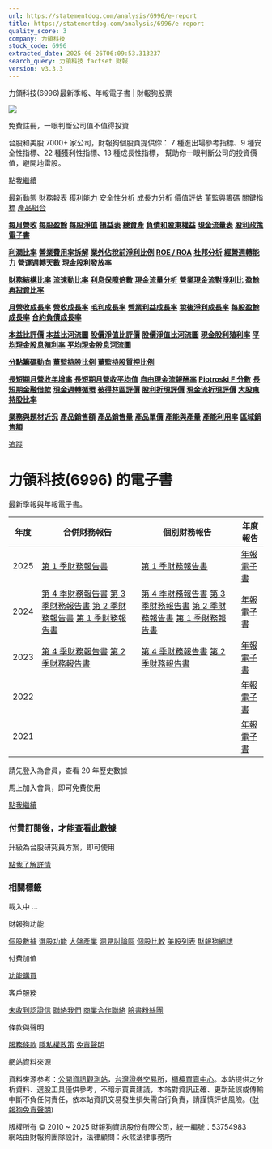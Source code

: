 ```yaml
---
url: https://statementdog.com/analysis/6996/e-report
title: https://statementdog.com/analysis/6996/e-report
quality_score: 3
company: 力領科技
stock_code: 6996
extracted_date: 2025-06-26T06:09:53.313237
search_query: 力領科技 factset 財報
version: v3.3.3
---
```


力領科技(6996)最新季報、年報電子書 | 財報狗股票















![](https://www.facebook.com/tr?id=1265443774131605&ev=PageView&noscript=1)













































































免費註冊，一眼判斷公司值不值得投資

台股和美股 7000+ 家公司，財報狗個股頁提供你：
7 種進出場參考指標、9 種安全性指標、22 種獲利性指標、13 種成長性指標，
幫助你一眼判斷公司的投資價值，避開地雷股。

[點我繼續](/users/sign_up)

[最新動態](/analysis/6996)
[財務報表](/analysis/6996/monthly-revenue)
[獲利能力](/analysis/6996/profit-margin)
[安全性分析](/analysis/6996/financial-structure-ratio)
[成長力分析](/analysis/6996/monthly-revenue-growth-rate)
[價值評估](/analysis/6996/pe)
[董監與籌碼](/analysis/6996/broker-trading)
[關鍵指標](/analysis/6996/long-term-and-short-term-monthly-revenue-yoy)
[產品組合](/analysis/6996/ai-search)

[**每月營收**](/analysis/6996/monthly-revenue)
[**每股盈餘**](/analysis/6996/eps)
[**每股淨值**](/analysis/6996/nav)
[**損益表**](/analysis/6996/income-statement)
[**總資產**](/analysis/6996/assets)
[**負債和股東權益**](/analysis/6996/liabilities-and-equity)
[**現金流量表**](/analysis/6996/cash-flow-statement)
[**股利政策**](/analysis/6996/dividend-policy)
[**電子書**](/analysis/6996/e-report)

[**利潤比率**](/analysis/6996/profit-margin)
[**營業費用率拆解**](/analysis/6996/operating-expense-ratio)
[**業外佔稅前淨利比例**](/analysis/6996/non-operating-income-to-profit-before-tax)
[**ROE / ROA**](/analysis/6996/roe-roa)
[**杜邦分析**](/analysis/6996/du-pont-analysis)
[**經營週轉能力**](/analysis/6996/turnover-ratio)
[**營運週轉天數**](/analysis/6996/turnover-days)
[**現金股利發放率**](/analysis/6996/dividend-payout-ratio)

[**財務結構比率**](/analysis/6996/financial-structure-ratio)
[**流速動比率**](/analysis/6996/current-ratio-and-quick-ratio)
[**利息保障倍數**](/analysis/6996/interest-coverage-ratio)
[**現金流量分析**](/analysis/6996/cash-flow-analysis)
[**營業現金流對淨利比**](/analysis/6996/operating-cash-flow-to-net-income-ratio)
[**盈餘再投資比率**](/analysis/6996/reinvestment-rate)

[**月營收成長率**](/analysis/6996/monthly-revenue-growth-rate)
[**營收成長率**](/analysis/6996/revenue-growth-rate)
[**毛利成長率**](/analysis/6996/gross-profit-growth-rate)
[**營業利益成長率**](/analysis/6996/operating-income-growth-rate)
[**稅後淨利成長率**](/analysis/6996/net-income-growth-rate)
[**每股盈餘成長率**](/analysis/6996/eps-growth-rate)
[**合約負債成長率**](/analysis/6996/current-contract-liabilities-growth-rate)

[**本益比評價**](/analysis/6996/pe)
[**本益比河流圖**](/analysis/6996/pe-band)
[**股價淨值比評價**](/analysis/6996/pb)
[**股價淨值比河流圖**](/analysis/6996/pb-band)
[**現金股利殖利率**](/analysis/6996/dividend-yield)
[**平均現金股息殖利率**](/analysis/6996/average-dividend-yield)
[**平均現金股息河流圖**](/analysis/6996/average-dividend-yield-band)

[**分點籌碼動向**](/analysis/6996/broker-trading)
[**董監持股比例**](/analysis/6996/board-members-and-supervisors-shares-to-shares-outstanding-ratio)
[**董監持股質押比例**](/analysis/6996/pledging-ratio-of-board-members-and-supervisors)

[**長短期月營收年增率**](/analysis/6996/long-term-and-short-term-monthly-revenue-yoy)
[**長短期月營收平均值**](/analysis/6996/average-long-term-and-short-term-monthly-revenue)
[**自由現金流報酬率**](/analysis/6996/croic)
[**Piotroski F 分數**](/analysis/6996/piotroski-f-score)
[**長短期金融借款**](/analysis/6996/financial-borrowing)
[**現金週轉循環**](/analysis/6996/cash-conversion-cycle)
[**彼得林區評價**](/analysis/6996/peter-lynch-valuation)
[**股利折現評價**](/analysis/6996/dividend-discount-valuation)
[**現金流折現評價**](/analysis/6996/dcf-valuation)
[**大股東持股比率**](/analysis/6996/majority-shareholders-share-ratio)

[**業務與題材近況**](/analysis/6996/ai-search)
[**產品銷售額**](/analysis/6996/product-sales-figure)
[**產品銷售量**](/analysis/6996/product-sales-volume)
[**產品單價**](/analysis/6996/product-unit-price)
[**產能與產量**](/analysis/6996/production-capacity)
[**產能利用率**](/analysis/6996/production-capacity-utilization)
[**區域銷售額**](/analysis/6996/product-regional-sales)

[追蹤](/users/sign_up)

# 力領科技(6996) 的電子書

最新季報與年報電子書。

| 年度 | 合併財務報告 | 個別財務報告 | 年度報告 |
| --- | --- | --- | --- |
| 2025 | [第 1 季財務報告書](/analysis) | [第 1 季財務報告書](https://doc.twse.com.tw/server-java/t57sb01?co_id=6996&colorchg=1&kind=A&step=9&filename=202501_6996_AI2.pdf) | [年報電子書](/analysis) |
| 2024 | [第 4 季財務報告書](/analysis)  [第 3 季財務報告書](/analysis)  [第 2 季財務報告書](/analysis)  [第 1 季財務報告書](/analysis) | [第 4 季財務報告書](https://doc.twse.com.tw/server-java/t57sb01?co_id=6996&colorchg=1&kind=A&step=9&filename=202404_6996_AI2.pdf)  [第 3 季財務報告書](https://doc.twse.com.tw/server-java/t57sb01?co_id=6996&colorchg=1&kind=A&step=9&filename=202403_6996_AI2.pdf)  [第 2 季財務報告書](https://doc.twse.com.tw/server-java/t57sb01?co_id=6996&colorchg=1&kind=A&step=9&filename=202402_6996_AI2.pdf)  [第 1 季財務報告書](https://doc.twse.com.tw/server-java/t57sb01?co_id=6996&colorchg=1&kind=A&step=9&filename=202401_6996_AI2.pdf) | [年報電子書](https://doc.twse.com.tw/server-java/t57sb01?co_id=6996&colorchg=1&kind=F&step=9&filename=2024_6996_20250626F04.pdf) |
| 2023 | [第 4 季財務報告書](/analysis)  [第 2 季財務報告書](/analysis) | [第 4 季財務報告書](https://doc.twse.com.tw/server-java/t57sb01?co_id=6996&colorchg=1&kind=A&step=9&filename=202304_6996_AI2.pdf)  [第 2 季財務報告書](https://doc.twse.com.tw/server-java/t57sb01?co_id=6996&colorchg=1&kind=A&step=9&filename=202302_6996_AI2.pdf) | [年報電子書](https://doc.twse.com.tw/server-java/t57sb01?co_id=6996&colorchg=1&kind=F&step=9&filename=2023_6996_20240626F04.pdf) |
| 2022 |  |  | [年報電子書](/analysis) |
| 2021 |  |  | [年報電子書](/analysis) |

請先登入為會員，查看 20 年歷史數據

馬上加入會員，即可免費使用

[點我繼續](/users/sign_up)

### 付費訂閱後，才能查看此數據

升級為台股研究員方案，即可使用

[點我了解詳情](/pricing)

### 相關標籤

載入中 ...





財報狗功能

[個股數據](/analysis)
[選股功能](/screeners)
[大盤產業](/taiex)
[洞見討論區](/insight)
[個股比較](/compare/tpe)
[美股列表](/us-stock-list)
[財報狗網誌](/blog/)

付費加值

[功能購買](/pricing)

客戶服務

[未收到認證信](/users/recv_auth_fail)
[聯絡我們](/contact)
[商業合作聯絡](/contact)
[臉書粉絲團](//www.facebook.com/statementdog)

條款與聲明

[服務條款](/law/tos)
[隱私權政策](/law/privacy)
[免責聲明](/law/disclaimer)

網站資料來源

資料來源参考：[公開資訊觀測站](http://mops.twse.com.tw/mops/web/index)，[台灣證券交易所](http://www.tse.com.tw/)，[櫃檯買賣中心](http://www.otc.org.tw/)。本站提供之分析資料、選股工具僅供參考，不暗示買賣建議，本站對資訊正確、更新延誤或傳輸中斷不負任何責任，依本站資訊交易發生損失需自行負責，請謹慎評估風險。([財報狗免責聲明](/law/disclaimer))

版權所有 © 2010 ~ 2025 財報狗資訊股份有限公司，統一編號：53754983  
網站由財報狗團隊設計，法律顧問：永熙法律事務所